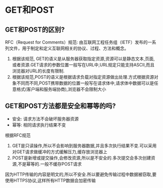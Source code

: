 # GET和POST

## GET和POST的区别?

RFC（Request for Comments）规范: 由互联网工程任务组（IETF）发布的一系列文件，用于制定和定义互联网相关的协议、过程、方法和概念。

1. 根据该规范, GET的语义是从服务器获取指定资源,资源可以是静态文本,页面,或者资源.GET请求的参数位置一般写在URL中,URL规定只能支持ASCII,而且浏览器对URL的长度有限制.
2. 根据该规范,POST的语义是根据请求负载对指定资源做出处理.方式根据资源对象不同而不同,POST携带数据的位置一般写在请求体中,请求体中数据可以是任意格式(客户端和服务端协商),浏览器不会限制大小

## GET和POST方法都是安全和幂等的吗?

- 安全: 请求方法不会破坏服务器资源
- 幂等: 相同请求执行结果不变

根据RFC规范

1. GET是只读操作,所以不会影响到服务器数据,并且多次执行结果不变.可以采用对GET请求做缓冲的方式缓解压力,缓存放浏览器上
2. POST是新增或提交操作,会修改资源,所以是不安全的.多次提交会多次创建资源,不是幂等的.一般不缓存POST请求

因为HTTP传输的内容是明文的,所以不安全.所以要避免传输过程中数据被窃取,要使用HTTPS协议,这样所有HTTP数据会加密传输
